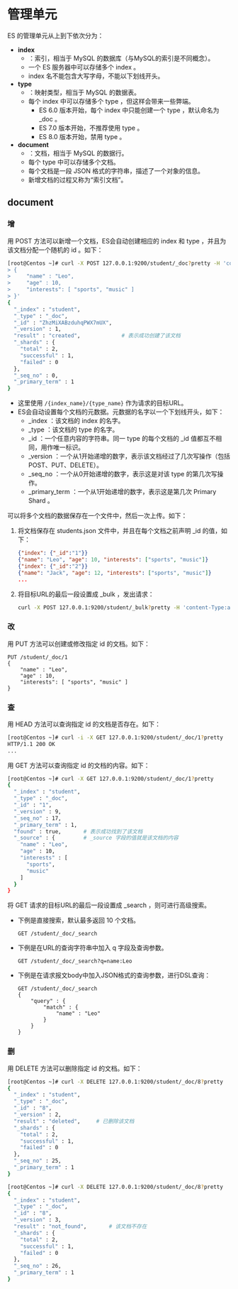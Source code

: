 # 管理单元

ES 的管理单元从上到下依次分为：
- **index**
  - ：索引，相当于 MySQL 的数据库（与MySQL的索引是不同概念）。
  - 一个 ES 服务器中可以存储多个 index 。
  - index 名不能包含大写字母，不能以下划线开头。
- **type**
  - ：映射类型，相当于 MySQL 的数据表。
  - 每个 index 中可以存储多个 type ，但这样会带来一些弊端。
    - ES 6.0 版本开始，每个 index 中只能创建一个 type ，默认命名为 _doc 。
    - ES 7.0 版本开始，不推荐使用 type 。
    - ES 8.0 版本开始，禁用 type 。
- **document**
  - ：文档，相当于 MySQL 的数据行。
  - 每个 type 中可以存储多个文档。
  - 每个文档是一段 JSON 格式的字符串，描述了一个对象的信息。
  - 新增文档的过程又称为“索引文档”。


## document

### 增

用 POST 方法可以新增一个文档，ES会自动创建相应的 index 和 type ，并且为该文档分配一个随机的 id 。如下：
```sh
[root@Centos ~]# curl -X POST 127.0.0.1:9200/student/_doc?pretty -H 'content-Type:application/json' -d '
> {
>     "name" : "Leo",
>     "age" : 10,
>     "interests": [ "sports", "music" ]
> }'
{
  "_index" : "student",
  "_type" : "_doc",
  "_id" : "ZhzMiXABzduhqPWX7mUX",
  "_version" : 1,
  "result" : "created",             # 表示成功创建了该文档
  "_shards" : {
    "total" : 2,
    "successful" : 1,
    "failed" : 0
  },
  "_seq_no" : 0,
  "_primary_term" : 1
}
```
- 这里使用 `/{index_name}/{type_name}` 作为请求的目标URL。
- ES会自动设置每个文档的元数据。元数据的名字以一个下划线开头，如下：
  - _index ：该文档的 index 的名字。
  - _type ：该文档的 type 的名字。
  - _id ：一个任意内容的字符串。同一 type 的每个文档的 _id 值都互不相同，用作唯一标识。
  - _version ：一个从1开始递增的数字，表示该文档经过了几次写操作（包括POST、PUT、DELETE）。
  - _seq_no ：一个从0开始递增的数字，表示这是对该 type 的第几次写操作。
  - _primary_term ：一个从1开始递增的数字，表示这是第几次 Primary Shard 。


可以将多个文档的数据保存在一个文件中，然后一次上传。如下：
1. 将文档保存在 students.json 文件中，并且在每个文档之前声明 _id 的值，如下：
    ```json
    {"index": {"_id":"1"}}
    {"name": "Leo", "age": 10, "interests": ["sports", "music"]}
    {"index": {"_id":"2"}}
    {"name": "Jack", "age": 12, "interests": ["sports", "music"]}
    ...
    ```
2. 将目标URL的最后一段设置成 _bulk ，发出请求：
    ```sh
    curl -X POST 127.0.0.1:9200/student/_bulk?pretty -H 'content-Type:application/json' --data-binary "@students.json"
    ```


### 改

用 PUT 方法可以创建或修改指定 id 的文档。如下：
```
PUT /student/_doc/1
{
    "name" : "Leo",
    "age" : 10,
    "interests": [ "sports", "music" ]
}
```


### 查

用 HEAD 方法可以查询指定 id 的文档是否存在。如下：
```sh
[root@Centos ~]# curl -i -X GET 127.0.0.1:9200/student/_doc/1?pretty
HTTP/1.1 200 OK
...
```

用 GET 方法可以查询指定 id 的文档的内容。如下：
```sh
[root@Centos ~]# curl -X GET 127.0.0.1:9200/student/_doc/1?pretty
{
  "_index" : "student",
  "_type" : "_doc",
  "_id" : "1",
  "_version" : 9,
  "_seq_no" : 17,
  "_primary_term" : 1,
  "found" : true,       # 表示成功找到了该文档
  "_source" : {         # _source 字段的值就是该文档的内容
    "name" : "Leo",
    "age" : 10,
    "interests" : [
      "sports",
      "music"
    ]
  }
}
```

将 GET 请求的目标URL的最后一段设置成 _search ，则可进行高级搜索。
- 下例是直接搜索，默认最多返回 10 个文档。
    ```
    GET /student/_doc/_search
    ```
- 下例是在URL的查询字符串中加入 q 字段及查询参数。
    ```
    GET /student/_doc/_search?q=name:Leo
    ```
- 下例是在请求报文body中加入JSON格式的查询参数，进行DSL查询：
    ```
    GET /student/_doc/_search
    {
        "query" : {
            "match" : {
                "name" : "Leo"
            }
        }
    }
    ```


### 删

用 DELETE 方法可以删除指定 id 的文档。如下：

```sh
[root@Centos ~]# curl -X DELETE 127.0.0.1:9200/student/_doc/8?pretty
{
  "_index" : "student",
  "_type" : "_doc",
  "_id" : "8",
  "_version" : 2,
  "result" : "deleted",     # 已删除该文档
  "_shards" : {
    "total" : 2,
    "successful" : 1,
    "failed" : 0
  },
  "_seq_no" : 25,
  "_primary_term" : 1
}
```

```sh
[root@Centos ~]# curl -X DELETE 127.0.0.1:9200/student/_doc/8?pretty
{
  "_index" : "student",
  "_type" : "_doc",
  "_id" : "8",
  "_version" : 3,
  "result" : "not_found",       # 该文档不存在
  "_shards" : {
    "total" : 2,
    "successful" : 1,
    "failed" : 0
  },
  "_seq_no" : 26,
  "_primary_term" : 1
}
```
